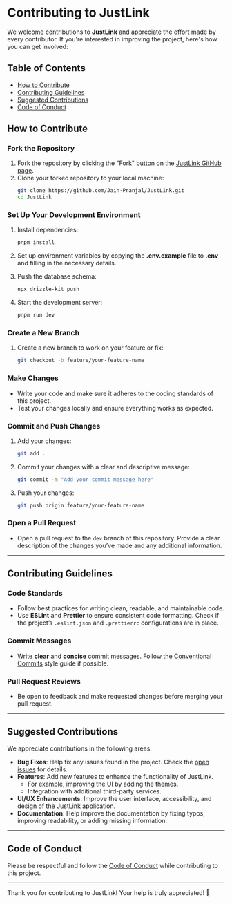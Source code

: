 # Contributing to JustLink

We welcome contributions to **JustLink** and appreciate the effort made by every contributor. If you're interested in improving the project, here's how you can get involved:

## Table of Contents

- [How to Contribute](#how-to-contribute)
- [Contributing Guidelines](#contributing-guidelines)
- [Suggested Contributions](#suggested-contributions)
- [Code of Conduct](#code-of-conduct)

## How to Contribute

### Fork the Repository

1. Fork the repository by clicking the "Fork" button on the [JustLink GitHub page](https://github.com/Jain-Pranjal/JustLink).
2. Clone your forked repository to your local machine:
    ```bash
    git clone https://github.com/Jain-Pranjal/JustLink.git
    cd JustLink
    ```

### Set Up Your Development Environment

1. Install dependencies:
    ```bash
    pnpm install
    ```
2. Set up environment variables by copying the **.env.example** file to **.env** and filling in the necessary details.

3. Push the database schema:
    ```bash
    npx drizzle-kit push
    ```
4. Start the development server:
    ```bash
    pnpm run dev
    ```

### Create a New Branch

1. Create a new branch to work on your feature or fix:
    ```bash
    git checkout -b feature/your-feature-name
    ```

### Make Changes

- Write your code and make sure it adheres to the coding standards of this project.
- Test your changes locally and ensure everything works as expected.

### Commit and Push Changes

1. Add your changes:
    ```bash
    git add .
    ```
2. Commit your changes with a clear and descriptive message:
    ```bash
    git commit -m "Add your commit message here"
    ```
3. Push your changes:
    ```bash
    git push origin feature/your-feature-name
    ```

### Open a Pull Request

- Open a pull request to the `dev` branch of this repository. Provide a clear description of the changes you’ve made and any additional information.

---

## Contributing Guidelines

### Code Standards

- Follow best practices for writing clean, readable, and maintainable code.
- Use **ESLint** and **Prettier** to ensure consistent code formatting. Check if the project’s `.eslint.json` and `.prettierrc` configurations are in place.

### Commit Messages

- Write **clear** and **concise** commit messages. Follow the [Conventional Commits](https://www.conventionalcommits.org/) style guide if possible.

### Pull Request Reviews

- Be open to feedback and make requested changes before merging your pull request.

---

## Suggested Contributions

We appreciate contributions in the following areas:

- **Bug Fixes**: Help fix any issues found in the project. Check the [open issues](https://github.com/Jain-Pranjal/JustLink/issues) for details.
- **Features**: Add new features to enhance the functionality of JustLink.
    - For example, improving the UI by adding the themes.
    - Integration with additional third-party services.
- **UI/UX Enhancements**: Improve the user interface, accessibility, and design of the JustLink application.
- **Documentation**: Help improve the documentation by fixing typos, improving readability, or adding missing information.

---

## Code of Conduct

Please be respectful and follow the [Code of Conduct](https://www.contributor-covenant.org/version/2/0/code_of_conduct/) while contributing to this project.

---

Thank you for contributing to JustLink! Your help is truly appreciated! 🚀
